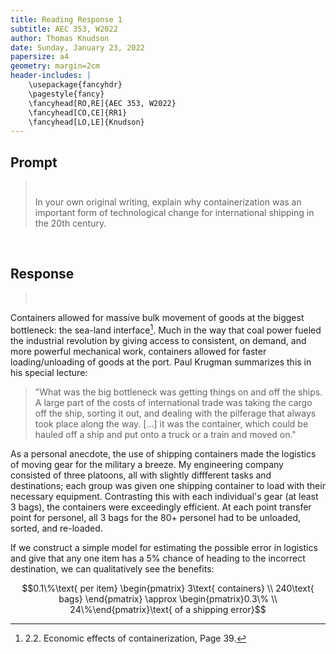 ```yaml
---
title: Reading Response 1
subtitle: AEC 353, W2022
author: Thomas Knudson
date: Sunday, January 23, 2022
papersize: a4
geometry: margin=2cm
header-includes: |
    \usepackage{fancyhdr}
    \pagestyle{fancy}
    \fancyhead[RO,RE]{AEC 353, W2022}
    \fancyhead[CO,CE]{RR1}
    \fancyhead[LO,LE]{Knudson}
---
```


## Prompt

> $$\ $$ In your own original writing, explain why containerization was an important form of technological change for international shipping in the 20th century.

$$\ $$

## Response

> $$\ $$

Containers allowed for massive bulk movement of goods at the biggest bottleneck: the sea-land interface[^1]. Much in the way that coal power fueled the industrial revolution by giving access to consistent, on demand, and more powerful mechanical work, containers allowed for faster loading/unloading of goods at the port. Paul Krugman summarizes this in his special lecture:

> "What was the big bottleneck was getting things on and off the ships. A large part of the costs of international trade was taking the cargo off the ship, sorting it out, and dealing with the pilferage that always took place along the way. [...] it was the container, which could be hauled off a ship and put onto a truck or a train and moved on." 

As a personal anecdote, the use of shipping containers made the logistics of moving gear for the military a breeze. My engineering company consisted of three platoons, all with slightly diffferent tasks and destinations; each group was given one shipping container to load with their necessary equipment. Contrasting this with each individual's gear (at least 3 bags), the containers were exceedingly efficient. At each point transfer point for personel, all $3$ bags for the $80+$ personel had to be unloaded, sorted, and re-loaded. 

If we construct a simple model for estimating the possible error in logistics and give that any one item has a $5\%$ chance of heading to the incorrect destination, we can qualitatively see the benefits:

$$0.1\%\text{ per item} \begin{pmatrix} 3\text{ containers} \\ 240\text{ bags} \end{pmatrix} \approx \begin{pmatrix}0.3\% \\ 24\%\end{pmatrix}\text{ of a shipping error}$$

[^1]: 2.2. Economic effects of containerization, Page 39. 